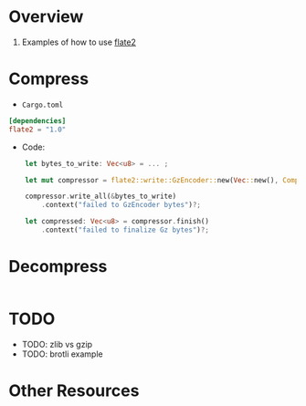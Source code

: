 # Overview
1. Examples of how to use [flate2](https://crates.io/crates/flate2)


# Compress
- `Cargo.toml`
```toml
[dependencies]
flate2 = "1.0"
```
- Code:
```rust
    let bytes_to_write: Vec<u8> = ... ;

    let mut compressor = flate2::write::GzEncoder::new(Vec::new(), Compression::fast());

    compressor.write_all(&bytes_to_write)
        .context("failed to GzEncoder bytes")?;

    let compressed: Vec<u8> = compressor.finish()
        .context("failed to finalize Gz bytes")?;
```


# Decompress
```rust
```


# TODO
- TODO: zlib vs gzip
- TODO: brotli example


# Other Resources
